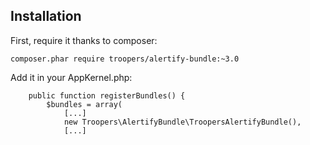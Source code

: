 Installation
------------

First, require it thanks to composer:

    composer.phar require troopers/alertify-bundle:~3.0

Add it in your AppKernel.php:

```
    public function registerBundles() {
        $bundles = array(
            [...]
            new Troopers\AlertifyBundle\TroopersAlertifyBundle(),
            [...]
```